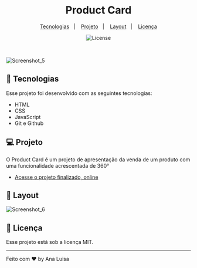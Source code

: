 <h1 align="center"> Product Card </h1>

<p align="center">
  <a href="#-tecnologias">Tecnologias</a>&nbsp;&nbsp;&nbsp;|&nbsp;&nbsp;&nbsp;
  <a href="#-projeto">Projeto</a>&nbsp;&nbsp;&nbsp;|&nbsp;&nbsp;&nbsp;
  <a href="#-layout">Layout</a>&nbsp;&nbsp;&nbsp;|&nbsp;&nbsp;&nbsp;
  <a href="#memo-licença">Licença</a>
</p>

<p align="center">
  <img alt="License" src="https://img.shields.io/static/v1?label=license&message=MIT&color=49AA26&labelColor=000000">
</p>

<br>

![Screenshot_5](https://user-images.githubusercontent.com/71856519/213430313-71214f12-64bd-4cdb-a56b-f60cb50b4ab0.png)
## 🚀 Tecnologias

Esse projeto foi desenvolvido com as seguintes tecnologias:

- HTML
- CSS
- JavaScript
- Git e Github

## 💻 Projeto

O Product Card é um projeto de apresentação da venda de um produto com uma funcionalidade acrescentada de 360°

- [Acesse o projeto finalizado, online](https://github.com/analuisadev/product-card)

## 🔖 Layout



![Screenshot_6](https://user-images.githubusercontent.com/71856519/213430316-4b0878be-11a0-4f27-9707-767ca477bf8e.png)

## :memo: Licença

Esse projeto está sob a licença MIT.

---

Feito com ♥ by Ana Luisa
